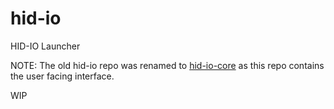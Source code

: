 # hid-io

HID-IO Launcher

NOTE: The old hid-io repo was renamed to [hid-io-core](https://github.com/hid-io/hid-io-core) as this repo contains the user facing interface.

WIP
